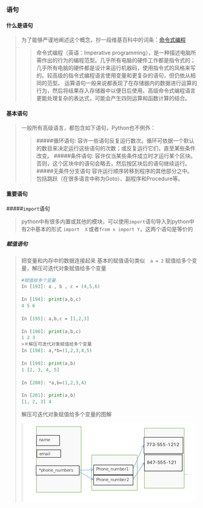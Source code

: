 ### 语句
#### 什么是语句
>为了能够严谨地阐述这个概念，抄一段维基百科中的词条：[命令式编程](https://zh.wikipedia.org/wiki/%E6%8C%87%E4%BB%A4%E5%BC%8F%E7%B7%A8%E7%A8%8B)
>>命令式编程（英语：Imperative programming），是一种描述电脑所需作出的行为的编程范型。几乎所有电脑的硬件工作都是指令式的；几乎所有电脑的硬件都是设计来运行机器码，使用指令式的风格来写的。较高级的指令式编程语言使用变量和更复杂的语句，但仍依从相同的范型。
运算语句一般来说都表现了在存储器内的数据进行运算的行为，然后将结果存入存储器中以便日后使用。高级命令式编程语言更能处理复杂的表达式，可能会产生四则运算和函数计算的结合。


#### 基本语句
>一般所有高级语言，都包含如下语句，Python也不例外：
>>#####循环语句:
>>容许一些语句反复运行数次。循环可依据一个默认的数目来决定运行这些语句的次数；或反复运行它们，直至某些条件改变。
>>#####条件语句:
>>容许仅当某些条件成立时才运行某个区块。否则，这个区块中的语句会略去，然后按区块后的语句继续运行。
>>#####无条件分支语句
>>容许运行顺序转移到程序的其他部分之中。包括跳跃（在很多语言中称为Goto）、副程序和Procedure等。

#### 重要语句
#####`import`语句
>python中有很多内置或其他的模块，可以使用`import`语句导入到python中
>有2中基本的形式
>`import　Ｘ`或者`from x import Y`，这两个语句是等价的


##### 赋值语句
> 把变量和内存中的数据连接起来
> 基本的赋值语句类似　`a = 2`
> 赋值给多个变量，解压可迭代对象赋值给多个变量
>```python
>#赋值给多个变量
>In [193]: a , b , c = (4,5,6)
>
>In [194]: print(a,b,c)
>4 5 6
>
>In [195]: a,b,c = [1,2,3]
>
>In [196]: print(a,b,c)
>1 2 3
>>＃解压可迭代对象赋值给多个变量
>In [198]: a,*b=(1,2,3,4,5)
>
>In [199]: print(a,b)
>1 [2, 3, 4, 5]
>
>In [200]: *a,b=(1,2,3,4)
>
>In [201]: print(a,b)
>[1, 2, 3] 4
>```
>解压可迭代对象赋值给多个变量的图解
>
>![图解](../picture/解压可迭代对象图解.png)
